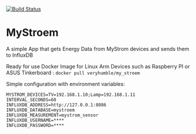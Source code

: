 [![Build Status](https://travis-ci.org/veryhumble/MyStroem.svg?branch=master)](https://travis-ci.org/veryhumble/MyStroem)
# MyStroem
A simple App that gets Energy Data from MyStrom devices and sends them to InfluxDB


Ready for use Docker Image for Linux Arm Devices such as Raspberry PI or ASUS Tinkerboard :
`docker pull veryhumble/my_stroem`

Simple configuration with environment variables:

```
MYSTROM_DEVICES=TV=192.168.1.10;Lamp=192.168.1.11
INTERVAL_SECONDS=60
INFLUXDB_ADDRESS=http://127.0.0.1:8086
INFLUXDB_DATABASE=mystroem
INFLUXDB_MEASUREMENT=mystrom_sensor
INFLUXDB_USERNAME=****
INFLUXDB_PASSWORD=****
```


